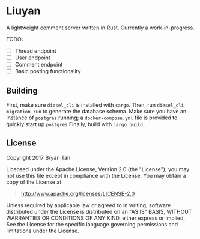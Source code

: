 # Liuyan

A lightweight comment server written in Rust. Currently a work-in-progress.

TODO:

- [ ] Thread endpoint
- [ ] User endpoint
- [ ] Comment endpoint
- [ ] Basic posting functionality

## Building

First, make sure `diesel_cli` is installed with `cargo`. Then, run `diesel_cli
migration run` to generate the database schema. Make sure you have an instance
of `postgres` running; a `docker-compose.yml` file is provided to quickly start
up `postgres`.Finally, build with `cargo build`.

## License
Copyright 2017 Bryan Tan

Licensed under the Apache License, Version 2.0 (the "License"); you may not use
this file except in compliance with the License. You may obtain a copy of the
License at

> http://www.apache.org/licenses/LICENSE-2.0

Unless required by applicable law or agreed to in writing, software distributed
under the License is distributed on an "AS IS" BASIS, WITHOUT WARRANTIES OR
CONDITIONS OF ANY KIND, either express or implied. See the License for the
specific language governing permissions and limitations under the License.
